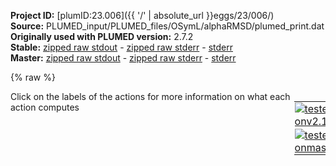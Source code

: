 **Project ID:** [plumID:23.006]({{ '/' | absolute_url }}eggs/23/006/)  
**Source:** PLUMED_input/PLUMED_files/OSymL/alphaRMSD/plumed_print.dat  
**Originally used with PLUMED version:** 2.7.2  
**Stable:** [zipped raw stdout](plumed_print.dat.plumed.stdout.txt.zip) - [zipped raw stderr](plumed_print.dat.plumed.stderr.txt.zip) - [stderr](plumed_print.dat.plumed.stderr)  
**Master:** [zipped raw stdout](plumed_print.dat.plumed_master.stdout.txt.zip) - [zipped raw stderr](plumed_print.dat.plumed_master.stderr.txt.zip) - [stderr](plumed_print.dat.plumed_master.stderr)  

{% raw %}
<div style="width: 100%; float:left">
<div style="width: 90%; float:left" id="value_details_data/PLUMED_input/PLUMED_files/OSymL/alphaRMSD/plumed_print.dat"> Click on the labels of the actions for more information on what each action computes </div>
<div style="width: 10%; float:left"><table><tr><td style="padding:1px"><a href="plumed_print.dat.plumed.stderr"><img src="https://img.shields.io/badge/v2.10-passing-green.svg" alt="tested onv2.10" /></a></td></tr><tr><td style="padding:1px"><a href="plumed_print.dat.plumed_master.stderr"><img src="https://img.shields.io/badge/master-passing-green.svg" alt="tested onmaster" /></a></td></tr></table></div></div>
<pre style="width=97%;">
<span style="color:blue" class="comment"># Activate MOLINFO functionalities</span>
<span class="plumedtooltip" style="color:green">MOLINFO<span class="right">This command is used to provide information on the molecules that are present in your system. <a href="https://www.plumed.org/doc-master/user-doc/html/_m_o_l_i_n_f_o.html" style="color:green">More details</a><i></i></span></span> <span class="plumedtooltip">STRUCTURE<span class="right">a file in pdb format containing a reference structure<i></i></span></span>=1efa_noTet_99sbws_proc_mod_resID.pdb <span class="plumedtooltip">MOLTYPE<span class="right"> what kind of molecule is contained in the pdb file - usually not needed since protein/RNA/DNA are compatible<i></i></span></span>=protein
<span style="color:blue" class="comment"># alphaRMSD</span>
<span style="display:none;" id="data/PLUMED_input/PLUMED_files/OSymL/alphaRMSD/plumed_print.dat">The MOLINFO action with label <b></b> calculates something</span><span id="data/PLUMED_input/PLUMED_files/OSymL/alphaRMSD/plumed_print.datalpha_short"><span id="data/PLUMED_input/PLUMED_files/OSymL/alphaRMSD/plumed_print.datdefalpha_short"><b name="data/PLUMED_input/PLUMED_files/OSymL/alphaRMSD/plumed_print.datalpha" onclick='showPath("data/PLUMED_input/PLUMED_files/OSymL/alphaRMSD/plumed_print.dat","data/PLUMED_input/PLUMED_files/OSymL/alphaRMSD/plumed_print.datalpha","data/PLUMED_input/PLUMED_files/OSymL/alphaRMSD/plumed_print.datalpha_shortcut","black")'>alpha</b><span style="display:none;" id="data/PLUMED_input/PLUMED_files/OSymL/alphaRMSD/plumed_print.datalpha_shortcut">The ALPHARMSD action with label <b>alpha</b> calculates the following quantities:<table  align="center" frame="void" width="95%" cellpadding="5%"><tr><td width="5%"><b> Quantity </b>  </td><td width="5%"><b> Type </b>  </td><td><b> Description </b> </td></tr><tr><td width="5%">alpha</td><td width="5%"><font color="black">scalar</font></td><td>if LESS_THAN is present the RMSD distance between each residue and the ideal alpha helix.  If LESS_THAN is not present the number of residue segments where the structure is similar to an alpha helix</td></tr></table></span>: <span class="plumedtooltip" style="color:green">ALPHARMSD<span class="right">Probe the alpha helical content of a protein structure. This action is <a class="toggler" href='javascript:;' onclick='toggleDisplay("data/PLUMED_input/PLUMED_files/OSymL/alphaRMSD/plumed_print.datalpha");'>a shortcut</a> and it has <a class="toggler" href='javascript:;' onclick='toggleDisplay("data/PLUMED_input/PLUMED_files/OSymL/alphaRMSD/plumed_print.datdefalpha");'>hidden defaults</a>. <a href="https://www.plumed.org/doc-master/user-doc/html/_a_l_p_h_a_r_m_s_d.html">More details</a><i></i></span></span> <span class="plumedtooltip">RESIDUES<span class="right">this command is used to specify the set of residues that could conceivably form part of the secondary structure<i></i></span></span>=50-56,385-391   
</span><span id="data/PLUMED_input/PLUMED_files/OSymL/alphaRMSD/plumed_print.datdefalpha_long" style="display:none;"><b name="data/PLUMED_input/PLUMED_files/OSymL/alphaRMSD/plumed_print.datalpha" onclick='showPath("data/PLUMED_input/PLUMED_files/OSymL/alphaRMSD/plumed_print.dat","data/PLUMED_input/PLUMED_files/OSymL/alphaRMSD/plumed_print.datalpha","data/PLUMED_input/PLUMED_files/OSymL/alphaRMSD/plumed_print.datalpha_shortcut","black")'>alpha</b>: <span class="plumedtooltip" style="color:green">ALPHARMSD<span class="right">Probe the alpha helical content of a protein structure. This action is <a class="toggler" href='javascript:;' onclick='toggleDisplay("data/PLUMED_input/PLUMED_files/OSymL/alphaRMSD/plumed_print.datalpha");'>a shortcut</a> and uses the <a class="toggler" href='javascript:;' onclick='toggleDisplay("data/PLUMED_input/PLUMED_files/OSymL/alphaRMSD/plumed_print.datdefalpha");'>defaults shown here</a>. <a href="https://www.plumed.org/doc-master/user-doc/html/_a_l_p_h_a_r_m_s_d.html">More details</a><i></i></span></span> <span class="plumedtooltip">RESIDUES<span class="right">this command is used to specify the set of residues that could conceivably form part of the secondary structure<i></i></span></span>=50-56,385-391  <span class="plumedtooltip">NN<span class="right"> The n parameter of the switching function<i></i></span></span>=8 <span class="plumedtooltip">D_0<span class="right"> The d_0 parameter of the switching function<i></i></span></span>=0.0 <span class="plumedtooltip">MM<span class="right"> The m parameter of the switching function<i></i></span></span>=12 <span class="plumedtooltip">TYPE<span class="right"> the manner in which RMSD alignment is performed<i></i></span></span>=DRMSD
</span></span><span id="data/PLUMED_input/PLUMED_files/OSymL/alphaRMSD/plumed_print.datalpha_long" style="display:none;"><span style="color:blue" class="comment"># PLUMED interprets the command:
</span><span class="toggler" style="color:red" onclick='toggleDisplay("data/PLUMED_input/PLUMED_files/OSymL/alphaRMSD/plumed_print.datalpha")'># alpha: ALPHARMSD RESIDUES=50-56,385-391   </span>
<span style="color:blue" class="comment"># as follows (Click the red comment above to revert to the short version of the input):</span>
<b name="data/PLUMED_input/PLUMED_files/OSymL/alphaRMSD/plumed_print.datalpha_rmsd" onclick='showPath("data/PLUMED_input/PLUMED_files/OSymL/alphaRMSD/plumed_print.dat","data/PLUMED_input/PLUMED_files/OSymL/alphaRMSD/plumed_print.datalpha_rmsd","data/PLUMED_input/PLUMED_files/OSymL/alphaRMSD/plumed_print.datalpha_rmsd","blue")'>alpha_rmsd</b><span style="display:none;" id="data/PLUMED_input/PLUMED_files/OSymL/alphaRMSD/plumed_print.datalpha_rmsd">The SECONDARY_STRUCTURE_RMSD action with label <b>alpha_rmsd</b> calculates the following quantities:<table  align="center" frame="void" width="95%" cellpadding="5%"><tr><td width="5%"><b> Quantity </b>  </td><td width="5%"><b> Type </b>  </td><td><b> Description </b> </td></tr><tr><td width="5%">alpha_rmsd</td><td width="5%"><font color="blue">vector</font></td><td>a vector containing the rmsd distance between each of the residue segments and the reference structure</td></tr></table></span>: <span class="plumedtooltip" style="color:green">SECONDARY_STRUCTURE_RMSD<span class="right">Calclulate the distance between segments of a protein and a reference structure of interest <a href="https://www.plumed.org/doc-master/user-doc/html/_s_e_c_o_n_d_a_r_y__s_t_r_u_c_t_u_r_e__r_m_s_d.html" style="color:green">More details</a><i></i></span></span> <span class="plumedtooltip">BONDLENGTH<span class="right">the length to use for bonds<i></i></span></span>=0.17 <span class="plumedtooltip">SEGMENT1<span class="right">this is the lists of atoms in the segment that are being considered<i></i></span></span>=0,1,2,3,4,5,6,7,8,9,10,11,12,13,14,15,16,17,18,19,20,21,22,23,24,25,26,27,28,29 <span class="plumedtooltip">SEGMENT2<span class="right">this is the lists of atoms in the segment that are being considered<i></i></span></span>=5,6,7,8,9,10,11,12,13,14,15,16,17,18,19,20,21,22,23,24,25,26,27,28,29,30,31,32,33,34 <span class="plumedtooltip">SEGMENT3<span class="right">this is the lists of atoms in the segment that are being considered<i></i></span></span>=35,36,37,38,39,40,41,42,43,44,45,46,47,48,49,50,51,52,53,54,55,56,57,58,59,60,61,62,63,64 <span class="plumedtooltip">SEGMENT4<span class="right">this is the lists of atoms in the segment that are being considered<i></i></span></span>=40,41,42,43,44,45,46,47,48,49,50,51,52,53,54,55,56,57,58,59,60,61,62,63,64,65,66,67,68,69 <span class="plumedtooltip">STRUCTURE1<span class="right">the reference structure<i></i></span></span>=0.733,0.519,5.298,1.763,0.81,4.301,3.166,0.543,4.881,1.527,-0.045,3.053,1.646,0.436,1.928,1.18,-1.312,3.254,0.924,-2.203,2.126,0.65,-3.626,2.626,-0.239,-1.711,1.261,-0.19,-1.815,0.032,-1.28,-1.172,1.891,-2.416,-0.661,1.127,-3.548,-0.217,2.056,-1.964,0.529,0.276,-2.364,0.659,-0.88,-1.13,1.391,0.856,-0.62,2.565,0.148,0.228,3.439,1.077,0.231,2.129,-1.032,0.179,2.733,-2.099,1.028,1.084,-0.833,1.872,0.593,-1.919,2.85,-0.462,-1.397,1.02,0.02,-3.049,1.317,0.227,-4.224,-0.051,-0.684,-2.696,-0.927,-1.261,-3.713,-1.933,-2.219,-3.074,-1.663,-0.171,-4.475,-1.916,-0.296,-5.673 <span class="plumedtooltip">ATOMS<span class="right">this is the full list of atoms that we are investigating<i></i></span></span>=760,762,764,782,783,784,786,788,798,799,800,802,804,808,809,810,812,814,825,826,827,829,831,842,843,844,846,848,861,862,863,865,867,871,872,5845,5847,5849,5867,5868,5869,5871,5873,5883,5884,5885,5887,5889,5893,5894,5895,5897,5899,5910,5911,5912,5914,5916,5927,5928,5929,5931,5933,5946,5947,5948,5950,5952,5956,5957 <span class="plumedtooltip">TYPE<span class="right"> the manner in which RMSD alignment is performed<i></i></span></span>=DRMSD
<b name="data/PLUMED_input/PLUMED_files/OSymL/alphaRMSD/plumed_print.datalpha_lt" onclick='showPath("data/PLUMED_input/PLUMED_files/OSymL/alphaRMSD/plumed_print.dat","data/PLUMED_input/PLUMED_files/OSymL/alphaRMSD/plumed_print.datalpha_lt","data/PLUMED_input/PLUMED_files/OSymL/alphaRMSD/plumed_print.datalpha_lt","blue")'>alpha_lt</b><span style="display:none;" id="data/PLUMED_input/PLUMED_files/OSymL/alphaRMSD/plumed_print.datalpha_lt">The LESS_THAN action with label <b>alpha_lt</b> calculates the following quantities:<table  align="center" frame="void" width="95%" cellpadding="5%"><tr><td width="5%"><b> Quantity </b>  </td><td width="5%"><b> Type </b>  </td><td><b> Description </b> </td></tr><tr><td width="5%">alpha_lt</td><td width="5%"><font color="blue">vector</font></td><td>the vector obtained by doing an element-wise application of a function that is one if the input is less than a threshold to the input vectors</td></tr></table></span>: <span class="plumedtooltip" style="color:green">LESS_THAN<span class="right">Use a switching function to determine how many of the input variables are less than a certain cutoff. <a href="https://www.plumed.org/doc-master/user-doc/html/_l_e_s_s__t_h_a_n.html" style="color:green">More details</a><i></i></span></span> <span class="plumedtooltip">ARG<span class="right">the values input to this function<i></i></span></span>=<b name="data/PLUMED_input/PLUMED_files/OSymL/alphaRMSD/plumed_print.datalpha_rmsd">alpha_rmsd</b> <span class="plumedtooltip">SWITCH<span class="right">This keyword is used if you want to employ an alternative to the continuous swiching function defined above<i></i></span></span>={RATIONAL R_0=0.08 D_0=0.0 NN=8 MM=12}
<b name="data/PLUMED_input/PLUMED_files/OSymL/alphaRMSD/plumed_print.datalpha" onclick='showPath("data/PLUMED_input/PLUMED_files/OSymL/alphaRMSD/plumed_print.dat","data/PLUMED_input/PLUMED_files/OSymL/alphaRMSD/plumed_print.datalpha","data/PLUMED_input/PLUMED_files/OSymL/alphaRMSD/plumed_print.datalpha","black")'>alpha</b><span style="display:none;" id="data/PLUMED_input/PLUMED_files/OSymL/alphaRMSD/plumed_print.datalpha">The SUM action with label <b>alpha</b> calculates the following quantities:<table  align="center" frame="void" width="95%" cellpadding="5%"><tr><td width="5%"><b> Quantity </b>  </td><td width="5%"><b> Type </b>  </td><td><b> Description </b> </td></tr><tr><td width="5%">alpha</td><td width="5%"><font color="black">scalar</font></td><td>the sum of all the elements in the input vector</td></tr></table></span>: <span class="plumedtooltip" style="color:green">SUM<span class="right">Calculate the sum of the arguments <a href="https://www.plumed.org/doc-master/user-doc/html/_s_u_m.html" style="color:green">More details</a><i></i></span></span> <span class="plumedtooltip">ARG<span class="right">the values input to this function<i></i></span></span>=<b name="data/PLUMED_input/PLUMED_files/OSymL/alphaRMSD/plumed_print.datalpha_lt">alpha_lt</b> <span class="plumedtooltip">PERIODIC<span class="right">if the output of your function is periodic then you should specify the periodicity of the function<i></i></span></span>=NO
<span style="color:blue"># --- End of included input --- </span></span><span style="color:blue" class="comment"># Define the area you want to analyse</span>
<b name="data/PLUMED_input/PLUMED_files/OSymL/alphaRMSD/plumed_print.datProtein_COM" onclick='showPath("data/PLUMED_input/PLUMED_files/OSymL/alphaRMSD/plumed_print.dat","data/PLUMED_input/PLUMED_files/OSymL/alphaRMSD/plumed_print.datProtein_COM","data/PLUMED_input/PLUMED_files/OSymL/alphaRMSD/plumed_print.datProtein_COM","violet")'>Protein_COM</b><span style="display:none;" id="data/PLUMED_input/PLUMED_files/OSymL/alphaRMSD/plumed_print.datProtein_COM">The COM action with label <b>Protein_COM</b> calculates the following quantities:<table  align="center" frame="void" width="95%" cellpadding="5%"><tr><td width="5%"><b> Quantity </b>  </td><td width="5%"><b> Type </b>  </td><td><b> Description </b> </td></tr><tr><td width="5%">Protein_COM</td><td width="5%"><font color="violet">atoms</font></td><td>virtual atom calculated by COM action</td></tr></table></span>: <span class="plumedtooltip" style="color:green">COM<span class="right">Calculate the center of mass for a group of atoms. <a href="https://www.plumed.org/doc-master/user-doc/html/_c_o_m.html" style="color:green">More details</a><i></i></span></span> <span class="plumedtooltip">ATOMS<span class="right">the list of atoms which are involved the virtual atom's definition<i></i></span></span>=1-1648,5086-6733 <span style="color:blue" class="comment"># not used, DBD plus part of core</span>
<b name="data/PLUMED_input/PLUMED_files/OSymL/alphaRMSD/plumed_print.datDNA_center" onclick='showPath("data/PLUMED_input/PLUMED_files/OSymL/alphaRMSD/plumed_print.dat","data/PLUMED_input/PLUMED_files/OSymL/alphaRMSD/plumed_print.datDNA_center","data/PLUMED_input/PLUMED_files/OSymL/alphaRMSD/plumed_print.datDNA_center","violet")'>DNA_center</b><span style="display:none;" id="data/PLUMED_input/PLUMED_files/OSymL/alphaRMSD/plumed_print.datDNA_center">The COM action with label <b>DNA_center</b> calculates the following quantities:<table  align="center" frame="void" width="95%" cellpadding="5%"><tr><td width="5%"><b> Quantity </b>  </td><td width="5%"><b> Type </b>  </td><td><b> Description </b> </td></tr><tr><td width="5%">DNA_center</td><td width="5%"><font color="violet">atoms</font></td><td>virtual atom calculated by COM action</td></tr></table></span>: <span class="plumedtooltip" style="color:green">COM<span class="right">Calculate the center of mass for a group of atoms. <a href="https://www.plumed.org/doc-master/user-doc/html/_c_o_m.html" style="color:green">More details</a><i></i></span></span> <span class="plumedtooltip">ATOMS<span class="right">the list of atoms which are involved the virtual atom's definition<i></i></span></span>=10520-10522,10550-10552,11281-11283,11311-11313 <span style="color:blue" class="comment"># P and OP of central two basepairs</span>
<span style="color:blue" class="comment"># DNA_p2: COM ATOMS=10613-10624,11216-11227 #not used, point on the DNA</span>
<span style="color:blue" class="comment"># Define the distance between the hinges and the DNA center</span>
<b name="data/PLUMED_input/PLUMED_files/OSymL/alphaRMSD/plumed_print.dathingeA" onclick='showPath("data/PLUMED_input/PLUMED_files/OSymL/alphaRMSD/plumed_print.dat","data/PLUMED_input/PLUMED_files/OSymL/alphaRMSD/plumed_print.dathingeA","data/PLUMED_input/PLUMED_files/OSymL/alphaRMSD/plumed_print.dathingeA","violet")'>hingeA</b><span style="display:none;" id="data/PLUMED_input/PLUMED_files/OSymL/alphaRMSD/plumed_print.dathingeA">The COM action with label <b>hingeA</b> calculates the following quantities:<table  align="center" frame="void" width="95%" cellpadding="5%"><tr><td width="5%"><b> Quantity </b>  </td><td width="5%"><b> Type </b>  </td><td><b> Description </b> </td></tr><tr><td width="5%">hingeA</td><td width="5%"><font color="violet">atoms</font></td><td>virtual atom calculated by COM action</td></tr></table></span>: <span class="plumedtooltip" style="color:green">COM<span class="right">Calculate the center of mass for a group of atoms. <a href="https://www.plumed.org/doc-master/user-doc/html/_c_o_m.html" style="color:green">More details</a><i></i></span></span> <span class="plumedtooltip">ATOMS<span class="right">the list of atoms which are involved the virtual atom's definition<i></i></span></span>=760,762,782-784,786,799-800,802,808-810,812,825-827,829,842-844,846,861-863,865,878-879 <span style="color:blue" class="comment"># hinge backbone atoms (N,C,O,CA)</span>
<b name="data/PLUMED_input/PLUMED_files/OSymL/alphaRMSD/plumed_print.dathingeB" onclick='showPath("data/PLUMED_input/PLUMED_files/OSymL/alphaRMSD/plumed_print.dat","data/PLUMED_input/PLUMED_files/OSymL/alphaRMSD/plumed_print.dathingeB","data/PLUMED_input/PLUMED_files/OSymL/alphaRMSD/plumed_print.dathingeB","violet")'>hingeB</b><span style="display:none;" id="data/PLUMED_input/PLUMED_files/OSymL/alphaRMSD/plumed_print.dathingeB">The COM action with label <b>hingeB</b> calculates the following quantities:<table  align="center" frame="void" width="95%" cellpadding="5%"><tr><td width="5%"><b> Quantity </b>  </td><td width="5%"><b> Type </b>  </td><td><b> Description </b> </td></tr><tr><td width="5%">hingeB</td><td width="5%"><font color="violet">atoms</font></td><td>virtual atom calculated by COM action</td></tr></table></span>: <span class="plumedtooltip" style="color:green">COM<span class="right">Calculate the center of mass for a group of atoms. <a href="https://www.plumed.org/doc-master/user-doc/html/_c_o_m.html" style="color:green">More details</a><i></i></span></span> <span class="plumedtooltip">ATOMS<span class="right">the list of atoms which are involved the virtual atom's definition<i></i></span></span>=5845,5847,5867-5869,5871,5883-5885,5887,5893-5895,5897,5910-5912,5914,5927-5929,5931,5946-5948,5950,5956-5957 <span style="color:blue" class="comment"># hinge backbone atoms (N,C,O,CA)</span>
<b name="data/PLUMED_input/PLUMED_files/OSymL/alphaRMSD/plumed_print.datdistA" onclick='showPath("data/PLUMED_input/PLUMED_files/OSymL/alphaRMSD/plumed_print.dat","data/PLUMED_input/PLUMED_files/OSymL/alphaRMSD/plumed_print.datdistA","data/PLUMED_input/PLUMED_files/OSymL/alphaRMSD/plumed_print.datdistA","black")'>distA</b><span style="display:none;" id="data/PLUMED_input/PLUMED_files/OSymL/alphaRMSD/plumed_print.datdistA">The DISTANCE action with label <b>distA</b> calculates the following quantities:<table  align="center" frame="void" width="95%" cellpadding="5%"><tr><td width="5%"><b> Quantity </b>  </td><td width="5%"><b> Type </b>  </td><td><b> Description </b> </td></tr><tr><td width="5%">distA</td><td width="5%"><font color="black">scalar</font></td><td>the DISTANCE between this pair of atoms</td></tr></table></span>: <span class="plumedtooltip" style="color:green">DISTANCE<span class="right">Calculate the distance between a pair of atoms. <a href="https://www.plumed.org/doc-master/user-doc/html/_d_i_s_t_a_n_c_e.html" style="color:green">More details</a><i></i></span></span> <span class="plumedtooltip">ATOMS<span class="right">the pair of atom that we are calculating the distance between<i></i></span></span>=<b name="data/PLUMED_input/PLUMED_files/OSymL/alphaRMSD/plumed_print.dathingeA">hingeA</b>,<b name="data/PLUMED_input/PLUMED_files/OSymL/alphaRMSD/plumed_print.datDNA_center">DNA_center</b>
<b name="data/PLUMED_input/PLUMED_files/OSymL/alphaRMSD/plumed_print.datdistB" onclick='showPath("data/PLUMED_input/PLUMED_files/OSymL/alphaRMSD/plumed_print.dat","data/PLUMED_input/PLUMED_files/OSymL/alphaRMSD/plumed_print.datdistB","data/PLUMED_input/PLUMED_files/OSymL/alphaRMSD/plumed_print.datdistB","black")'>distB</b><span style="display:none;" id="data/PLUMED_input/PLUMED_files/OSymL/alphaRMSD/plumed_print.datdistB">The DISTANCE action with label <b>distB</b> calculates the following quantities:<table  align="center" frame="void" width="95%" cellpadding="5%"><tr><td width="5%"><b> Quantity </b>  </td><td width="5%"><b> Type </b>  </td><td><b> Description </b> </td></tr><tr><td width="5%">distB</td><td width="5%"><font color="black">scalar</font></td><td>the DISTANCE between this pair of atoms</td></tr></table></span>: <span class="plumedtooltip" style="color:green">DISTANCE<span class="right">Calculate the distance between a pair of atoms. <a href="https://www.plumed.org/doc-master/user-doc/html/_d_i_s_t_a_n_c_e.html" style="color:green">More details</a><i></i></span></span> <span class="plumedtooltip">ATOMS<span class="right">the pair of atom that we are calculating the distance between<i></i></span></span>=<b name="data/PLUMED_input/PLUMED_files/OSymL/alphaRMSD/plumed_print.dathingeB">hingeB</b>,<b name="data/PLUMED_input/PLUMED_files/OSymL/alphaRMSD/plumed_print.datDNA_center">DNA_center</b>
<b name="data/PLUMED_input/PLUMED_files/OSymL/alphaRMSD/plumed_print.datdistH" onclick='showPath("data/PLUMED_input/PLUMED_files/OSymL/alphaRMSD/plumed_print.dat","data/PLUMED_input/PLUMED_files/OSymL/alphaRMSD/plumed_print.datdistH","data/PLUMED_input/PLUMED_files/OSymL/alphaRMSD/plumed_print.datdistH","black")'>distH</b><span style="display:none;" id="data/PLUMED_input/PLUMED_files/OSymL/alphaRMSD/plumed_print.datdistH">The DISTANCE action with label <b>distH</b> calculates the following quantities:<table  align="center" frame="void" width="95%" cellpadding="5%"><tr><td width="5%"><b> Quantity </b>  </td><td width="5%"><b> Type </b>  </td><td><b> Description </b> </td></tr><tr><td width="5%">distH</td><td width="5%"><font color="black">scalar</font></td><td>the DISTANCE between this pair of atoms</td></tr></table></span>: <span class="plumedtooltip" style="color:green">DISTANCE<span class="right">Calculate the distance between a pair of atoms. <a href="https://www.plumed.org/doc-master/user-doc/html/_d_i_s_t_a_n_c_e.html" style="color:green">More details</a><i></i></span></span> <span class="plumedtooltip">ATOMS<span class="right">the pair of atom that we are calculating the distance between<i></i></span></span>=<b name="data/PLUMED_input/PLUMED_files/OSymL/alphaRMSD/plumed_print.dathingeA">hingeA</b>,<b name="data/PLUMED_input/PLUMED_files/OSymL/alphaRMSD/plumed_print.dathingeB">hingeB</b> 
<span style="color:blue" class="comment"># define the DNA bending vector</span>
<b name="data/PLUMED_input/PLUMED_files/OSymL/alphaRMSD/plumed_print.datp1_l" onclick='showPath("data/PLUMED_input/PLUMED_files/OSymL/alphaRMSD/plumed_print.dat","data/PLUMED_input/PLUMED_files/OSymL/alphaRMSD/plumed_print.datp1_l","data/PLUMED_input/PLUMED_files/OSymL/alphaRMSD/plumed_print.datp1_l","violet")'>p1_l</b><span style="display:none;" id="data/PLUMED_input/PLUMED_files/OSymL/alphaRMSD/plumed_print.datp1_l">The COM action with label <b>p1_l</b> calculates the following quantities:<table  align="center" frame="void" width="95%" cellpadding="5%"><tr><td width="5%"><b> Quantity </b>  </td><td width="5%"><b> Type </b>  </td><td><b> Description </b> </td></tr><tr><td width="5%">p1_l</td><td width="5%"><font color="violet">atoms</font></td><td>virtual atom calculated by COM action</td></tr></table></span>: <span class="plumedtooltip" style="color:green">COM<span class="right">Calculate the center of mass for a group of atoms. <a href="https://www.plumed.org/doc-master/user-doc/html/_c_o_m.html" style="color:green">More details</a><i></i></span></span> <span class="plumedtooltip">ATOMS<span class="right">the list of atoms which are involved the virtual atom's definition<i></i></span></span>=10261-10291,11562-11593
<b name="data/PLUMED_input/PLUMED_files/OSymL/alphaRMSD/plumed_print.datp1_r" onclick='showPath("data/PLUMED_input/PLUMED_files/OSymL/alphaRMSD/plumed_print.dat","data/PLUMED_input/PLUMED_files/OSymL/alphaRMSD/plumed_print.datp1_r","data/PLUMED_input/PLUMED_files/OSymL/alphaRMSD/plumed_print.datp1_r","violet")'>p1_r</b><span style="display:none;" id="data/PLUMED_input/PLUMED_files/OSymL/alphaRMSD/plumed_print.datp1_r">The COM action with label <b>p1_r</b> calculates the following quantities:<table  align="center" frame="void" width="95%" cellpadding="5%"><tr><td width="5%"><b> Quantity </b>  </td><td width="5%"><b> Type </b>  </td><td><b> Description </b> </td></tr><tr><td width="5%">p1_r</td><td width="5%"><font color="violet">atoms</font></td><td>virtual atom calculated by COM action</td></tr></table></span>: <span class="plumedtooltip" style="color:green">COM<span class="right">Calculate the center of mass for a group of atoms. <a href="https://www.plumed.org/doc-master/user-doc/html/_c_o_m.html" style="color:green">More details</a><i></i></span></span> <span class="plumedtooltip">ATOMS<span class="right">the list of atoms which are involved the virtual atom's definition<i></i></span></span>=10801-10832,11022-11053
<b name="data/PLUMED_input/PLUMED_files/OSymL/alphaRMSD/plumed_print.datDNA_bent" onclick='showPath("data/PLUMED_input/PLUMED_files/OSymL/alphaRMSD/plumed_print.dat","data/PLUMED_input/PLUMED_files/OSymL/alphaRMSD/plumed_print.datDNA_bent","data/PLUMED_input/PLUMED_files/OSymL/alphaRMSD/plumed_print.datDNA_bent","black")'>DNA_bent</b><span style="display:none;" id="data/PLUMED_input/PLUMED_files/OSymL/alphaRMSD/plumed_print.datDNA_bent">The ANGLE action with label <b>DNA_bent</b> calculates the following quantities:<table  align="center" frame="void" width="95%" cellpadding="5%"><tr><td width="5%"><b> Quantity </b>  </td><td width="5%"><b> Type </b>  </td><td><b> Description </b> </td></tr><tr><td width="5%">DNA_bent</td><td width="5%"><font color="black">scalar</font></td><td>the ANGLE involving these atoms</td></tr></table></span>: <span class="plumedtooltip" style="color:green">ANGLE<span class="right">Calculate an angle. <a href="https://www.plumed.org/doc-master/user-doc/html/_a_n_g_l_e.html" style="color:green">More details</a><i></i></span></span> <span class="plumedtooltip">ATOMS<span class="right">the list of atoms involved in this collective variable (either 3 or 4 atoms)<i></i></span></span>=<b name="data/PLUMED_input/PLUMED_files/OSymL/alphaRMSD/plumed_print.datp1_l">p1_l</b>,<b name="data/PLUMED_input/PLUMED_files/OSymL/alphaRMSD/plumed_print.datDNA_center">DNA_center</b>,<b name="data/PLUMED_input/PLUMED_files/OSymL/alphaRMSD/plumed_print.datp1_r">p1_r</b>

<span style="color:blue" class="comment"># check for native contacts</span>
<span class="plumedtooltip" style="color:green">CONTACTMAP<span class="right">Calculate the distances between a number of pairs of atoms and transform each distance by a switching function. <a href="https://www.plumed.org/doc-master/user-doc/html/_c_o_n_t_a_c_t_m_a_p.html" style="color:green">More details</a><i></i></span></span> ...
<span class="plumedtooltip">ATOMS1<span class="right">the atoms involved in each of the contacts you wish to calculate<i></i></span></span>=82,10596 <span class="plumedtooltip">SWITCH1<span class="right">The switching functions to use for each of the contacts in your map<i></i></span></span>={RATIONAL R_0=0.3 D_0=0.5214 }
<span class="plumedtooltip">ATOMS2<span class="right">the atoms involved in each of the contacts you wish to calculate<i></i></span></span>=101,10601 <span class="plumedtooltip">SWITCH2<span class="right">The switching functions to use for each of the contacts in your map<i></i></span></span>={RATIONAL R_0=0.3 D_0=0.3574 }
<span class="plumedtooltip">ATOMS3<span class="right">the atoms involved in each of the contacts you wish to calculate<i></i></span></span>=240,11198 <span class="plumedtooltip">SWITCH3<span class="right">The switching functions to use for each of the contacts in your map<i></i></span></span>={RATIONAL R_0=0.3 D_0=0.3145 }
<span class="plumedtooltip">ATOMS4<span class="right">the atoms involved in each of the contacts you wish to calculate<i></i></span></span>=260,10663 <span class="plumedtooltip">SWITCH4<span class="right">The switching functions to use for each of the contacts in your map<i></i></span></span>={RATIONAL R_0=0.3 D_0=0.2724 }
<span class="plumedtooltip">ATOMS5<span class="right">the atoms involved in each of the contacts you wish to calculate<i></i></span></span>=302,10626 <span class="plumedtooltip">SWITCH5<span class="right">The switching functions to use for each of the contacts in your map<i></i></span></span>={RATIONAL R_0=0.3 D_0=0.4654 }
<span class="plumedtooltip">ATOMS6<span class="right">the atoms involved in each of the contacts you wish to calculate<i></i></span></span>=325,11136 <span class="plumedtooltip">SWITCH6<span class="right">The switching functions to use for each of the contacts in your map<i></i></span></span>={RATIONAL R_0=0.3 D_0=0.2997 }
<span class="plumedtooltip">ATOMS7<span class="right">the atoms involved in each of the contacts you wish to calculate<i></i></span></span>=418,11069 <span class="plumedtooltip">SWITCH7<span class="right">The switching functions to use for each of the contacts in your map<i></i></span></span>={RATIONAL R_0=0.3 D_0=0.4366 }
<span class="plumedtooltip">ATOMS8<span class="right">the atoms involved in each of the contacts you wish to calculate<i></i></span></span>=5167,11357 <span class="plumedtooltip">SWITCH8<span class="right">The switching functions to use for each of the contacts in your map<i></i></span></span>={RATIONAL R_0=0.3 D_0=0.4923 }
<span class="plumedtooltip">ATOMS9<span class="right">the atoms involved in each of the contacts you wish to calculate<i></i></span></span>=5186,11362 <span class="plumedtooltip">SWITCH9<span class="right">The switching functions to use for each of the contacts in your map<i></i></span></span>={RATIONAL R_0=0.3 D_0=0.3194 }
<span class="plumedtooltip">ATOMS10<span class="right">the atoms involved in each of the contacts you wish to calculate<i></i></span></span>=5325,10440 <span class="plumedtooltip">SWITCH10<span class="right">The switching functions to use for each of the contacts in your map<i></i></span></span>={RATIONAL R_0=0.3 D_0=0.2879 }
<span class="plumedtooltip">ATOMS11<span class="right">the atoms involved in each of the contacts you wish to calculate<i></i></span></span>=5345,11424 <span class="plumedtooltip">SWITCH11<span class="right">The switching functions to use for each of the contacts in your map<i></i></span></span>={RATIONAL R_0=0.3 D_0=0.2696 }
<span class="plumedtooltip">ATOMS12<span class="right">the atoms involved in each of the contacts you wish to calculate<i></i></span></span>=5387,11389 <span class="plumedtooltip">SWITCH12<span class="right">The switching functions to use for each of the contacts in your map<i></i></span></span>={RATIONAL R_0=0.3 D_0=0.4696 }
<span class="plumedtooltip">ATOMS13<span class="right">the atoms involved in each of the contacts you wish to calculate<i></i></span></span>=5410,10372 <span class="plumedtooltip">SWITCH13<span class="right">The switching functions to use for each of the contacts in your map<i></i></span></span>={RATIONAL R_0=0.3 D_0=0.2914 }
<span class="plumedtooltip">ATOMS14<span class="right">the atoms involved in each of the contacts you wish to calculate<i></i></span></span>=5516,10340 <span class="plumedtooltip">SWITCH14<span class="right">The switching functions to use for each of the contacts in your map<i></i></span></span>={RATIONAL R_0=0.3 D_0=0.4955 }
<span class="plumedtooltip">ATOMS15<span class="right">the atoms involved in each of the contacts you wish to calculate<i></i></span></span>=783,5875 <span class="plumedtooltip">SWITCH15<span class="right">The switching functions to use for each of the contacts in your map<i></i></span></span>={RATIONAL R_0=0.3 D_0=0.5311 }
<span class="plumedtooltip">ATOMS16<span class="right">the atoms involved in each of the contacts you wish to calculate<i></i></span></span>=799,5875 <span class="plumedtooltip">SWITCH16<span class="right">The switching functions to use for each of the contacts in your map<i></i></span></span>={RATIONAL R_0=0.3 D_0=0.3087 }
<span class="plumedtooltip">ATOMS17<span class="right">the atoms involved in each of the contacts you wish to calculate<i></i></span></span>=804,5938 <span class="plumedtooltip">SWITCH17<span class="right">The switching functions to use for each of the contacts in your map<i></i></span></span>={RATIONAL R_0=0.3 D_0=0.3807 }
<span class="plumedtooltip">ATOMS18<span class="right">the atoms involved in each of the contacts you wish to calculate<i></i></span></span>=825,5875 <span class="plumedtooltip">SWITCH18<span class="right">The switching functions to use for each of the contacts in your map<i></i></span></span>={RATIONAL R_0=0.3 D_0=0.6346 }
<span class="plumedtooltip">ATOMS19<span class="right">the atoms involved in each of the contacts you wish to calculate<i></i></span></span>=838,5879 <span class="plumedtooltip">SWITCH19<span class="right">The switching functions to use for each of the contacts in your map<i></i></span></span>={RATIONAL R_0=0.3 D_0=0.3000 }
<span class="plumedtooltip">ATOMS20<span class="right">the atoms involved in each of the contacts you wish to calculate<i></i></span></span>=857,5942 <span class="plumedtooltip">SWITCH20<span class="right">The switching functions to use for each of the contacts in your map<i></i></span></span>={RATIONAL R_0=0.3 D_0=0.3287 }
<span class="plumedtooltip">ATOMS21<span class="right">the atoms involved in each of the contacts you wish to calculate<i></i></span></span>=863,5942 <span class="plumedtooltip">SWITCH21<span class="right">The switching functions to use for each of the contacts in your map<i></i></span></span>={RATIONAL R_0=0.3 D_0=0.6335 }
<span class="plumedtooltip">LABEL<span class="right">a label for the action so that its output can be referenced in the input to other actions<i></i></span></span>=<b name="data/PLUMED_input/PLUMED_files/OSymL/alphaRMSD/plumed_print.datcmap" onclick='showPath("data/PLUMED_input/PLUMED_files/OSymL/alphaRMSD/plumed_print.dat","data/PLUMED_input/PLUMED_files/OSymL/alphaRMSD/plumed_print.datcmap","data/PLUMED_input/PLUMED_files/OSymL/alphaRMSD/plumed_print.datcmap","black")'>cmap</b><span style="display:none;" id="data/PLUMED_input/PLUMED_files/OSymL/alphaRMSD/plumed_print.datcmap">The CONTACTMAP action with label <b>cmap</b> calculates the following quantities:<table  align="center" frame="void" width="95%" cellpadding="5%"><tr><td width="5%"><b> Quantity </b>  </td><td width="5%"><b> Type </b>  </td><td><b> Description </b> </td></tr><tr><td width="5%">cmap</td><td width="5%"><font color="black">scalar</font></td><td>the sum of all the switching function on all the distances</td></tr></table></span>
<span class="plumedtooltip">SUM<span class="right"> calculate the sum of all the contacts in the input<i></i></span></span>
... CONTACTMAP
<br/><span style="color:blue" class="comment"># check for native contacts, hinge</span>
<span class="plumedtooltip" style="color:green">CONTACTMAP<span class="right">Calculate the distances between a number of pairs of atoms and transform each distance by a switching function. <a href="https://www.plumed.org/doc-master/user-doc/html/_c_o_n_t_a_c_t_m_a_p.html" style="color:green">More details</a><i></i></span></span> ...
<span class="plumedtooltip">ATOMS1<span class="right">the atoms involved in each of the contacts you wish to calculate<i></i></span></span>=783,5875 <span class="plumedtooltip">SWITCH1<span class="right">The switching functions to use for each of the contacts in your map<i></i></span></span>={RATIONAL R_0=0.3 D_0=0.5311 }
<span class="plumedtooltip">ATOMS2<span class="right">the atoms involved in each of the contacts you wish to calculate<i></i></span></span>=799,5875 <span class="plumedtooltip">SWITCH2<span class="right">The switching functions to use for each of the contacts in your map<i></i></span></span>={RATIONAL R_0=0.3 D_0=0.3087 }
<span class="plumedtooltip">ATOMS3<span class="right">the atoms involved in each of the contacts you wish to calculate<i></i></span></span>=804,5938 <span class="plumedtooltip">SWITCH3<span class="right">The switching functions to use for each of the contacts in your map<i></i></span></span>={RATIONAL R_0=0.3 D_0=0.3807 }
<span class="plumedtooltip">ATOMS4<span class="right">the atoms involved in each of the contacts you wish to calculate<i></i></span></span>=825,5875 <span class="plumedtooltip">SWITCH4<span class="right">The switching functions to use for each of the contacts in your map<i></i></span></span>={RATIONAL R_0=0.3 D_0=0.6346 }
<span class="plumedtooltip">ATOMS5<span class="right">the atoms involved in each of the contacts you wish to calculate<i></i></span></span>=838,5879 <span class="plumedtooltip">SWITCH5<span class="right">The switching functions to use for each of the contacts in your map<i></i></span></span>={RATIONAL R_0=0.3 D_0=0.3000 }
<span class="plumedtooltip">ATOMS6<span class="right">the atoms involved in each of the contacts you wish to calculate<i></i></span></span>=857,5942 <span class="plumedtooltip">SWITCH6<span class="right">The switching functions to use for each of the contacts in your map<i></i></span></span>={RATIONAL R_0=0.3 D_0=0.3287 }
<span class="plumedtooltip">ATOMS7<span class="right">the atoms involved in each of the contacts you wish to calculate<i></i></span></span>=863,5942 <span class="plumedtooltip">SWITCH7<span class="right">The switching functions to use for each of the contacts in your map<i></i></span></span>={RATIONAL R_0=0.3 D_0=0.6335 }
<span class="plumedtooltip">LABEL<span class="right">a label for the action so that its output can be referenced in the input to other actions<i></i></span></span>=<b name="data/PLUMED_input/PLUMED_files/OSymL/alphaRMSD/plumed_print.datcmap_hinge" onclick='showPath("data/PLUMED_input/PLUMED_files/OSymL/alphaRMSD/plumed_print.dat","data/PLUMED_input/PLUMED_files/OSymL/alphaRMSD/plumed_print.datcmap_hinge","data/PLUMED_input/PLUMED_files/OSymL/alphaRMSD/plumed_print.datcmap_hinge","black")'>cmap_hinge</b><span style="display:none;" id="data/PLUMED_input/PLUMED_files/OSymL/alphaRMSD/plumed_print.datcmap_hinge">The CONTACTMAP action with label <b>cmap_hinge</b> calculates the following quantities:<table  align="center" frame="void" width="95%" cellpadding="5%"><tr><td width="5%"><b> Quantity </b>  </td><td width="5%"><b> Type </b>  </td><td><b> Description </b> </td></tr><tr><td width="5%">cmap_hinge</td><td width="5%"><font color="black">scalar</font></td><td>the sum of all the switching function on all the distances</td></tr></table></span>
<span class="plumedtooltip">SUM<span class="right"> calculate the sum of all the contacts in the input<i></i></span></span>
... CONTACTMAP
<br/><span style="color:blue" class="comment"># check for native contacts, DNA</span>
<span class="plumedtooltip" style="color:green">CONTACTMAP<span class="right">Calculate the distances between a number of pairs of atoms and transform each distance by a switching function. <a href="https://www.plumed.org/doc-master/user-doc/html/_c_o_n_t_a_c_t_m_a_p.html" style="color:green">More details</a><i></i></span></span> ...
<span class="plumedtooltip">ATOMS1<span class="right">the atoms involved in each of the contacts you wish to calculate<i></i></span></span>=82,10596 <span class="plumedtooltip">SWITCH1<span class="right">The switching functions to use for each of the contacts in your map<i></i></span></span>={RATIONAL R_0=0.3 D_0=0.5214 }
<span class="plumedtooltip">ATOMS2<span class="right">the atoms involved in each of the contacts you wish to calculate<i></i></span></span>=101,10601 <span class="plumedtooltip">SWITCH2<span class="right">The switching functions to use for each of the contacts in your map<i></i></span></span>={RATIONAL R_0=0.3 D_0=0.3574 }
<span class="plumedtooltip">ATOMS3<span class="right">the atoms involved in each of the contacts you wish to calculate<i></i></span></span>=240,11198 <span class="plumedtooltip">SWITCH3<span class="right">The switching functions to use for each of the contacts in your map<i></i></span></span>={RATIONAL R_0=0.3 D_0=0.3145 }
<span class="plumedtooltip">ATOMS4<span class="right">the atoms involved in each of the contacts you wish to calculate<i></i></span></span>=260,10663 <span class="plumedtooltip">SWITCH4<span class="right">The switching functions to use for each of the contacts in your map<i></i></span></span>={RATIONAL R_0=0.3 D_0=0.2724 }
<span class="plumedtooltip">ATOMS5<span class="right">the atoms involved in each of the contacts you wish to calculate<i></i></span></span>=302,10626 <span class="plumedtooltip">SWITCH5<span class="right">The switching functions to use for each of the contacts in your map<i></i></span></span>={RATIONAL R_0=0.3 D_0=0.4654 }
<span class="plumedtooltip">ATOMS6<span class="right">the atoms involved in each of the contacts you wish to calculate<i></i></span></span>=325,11136 <span class="plumedtooltip">SWITCH6<span class="right">The switching functions to use for each of the contacts in your map<i></i></span></span>={RATIONAL R_0=0.3 D_0=0.2997 }
<span class="plumedtooltip">ATOMS7<span class="right">the atoms involved in each of the contacts you wish to calculate<i></i></span></span>=418,11069 <span class="plumedtooltip">SWITCH7<span class="right">The switching functions to use for each of the contacts in your map<i></i></span></span>={RATIONAL R_0=0.3 D_0=0.4366 }
<span class="plumedtooltip">ATOMS8<span class="right">the atoms involved in each of the contacts you wish to calculate<i></i></span></span>=5167,11357 <span class="plumedtooltip">SWITCH8<span class="right">The switching functions to use for each of the contacts in your map<i></i></span></span>={RATIONAL R_0=0.3 D_0=0.4923 }
<span class="plumedtooltip">ATOMS9<span class="right">the atoms involved in each of the contacts you wish to calculate<i></i></span></span>=5186,11362 <span class="plumedtooltip">SWITCH9<span class="right">The switching functions to use for each of the contacts in your map<i></i></span></span>={RATIONAL R_0=0.3 D_0=0.3194 }
<span class="plumedtooltip">ATOMS10<span class="right">the atoms involved in each of the contacts you wish to calculate<i></i></span></span>=5325,10440 <span class="plumedtooltip">SWITCH10<span class="right">The switching functions to use for each of the contacts in your map<i></i></span></span>={RATIONAL R_0=0.3 D_0=0.2879 }
<span class="plumedtooltip">ATOMS11<span class="right">the atoms involved in each of the contacts you wish to calculate<i></i></span></span>=5345,11424 <span class="plumedtooltip">SWITCH11<span class="right">The switching functions to use for each of the contacts in your map<i></i></span></span>={RATIONAL R_0=0.3 D_0=0.2696 }
<span class="plumedtooltip">ATOMS12<span class="right">the atoms involved in each of the contacts you wish to calculate<i></i></span></span>=5387,11389 <span class="plumedtooltip">SWITCH12<span class="right">The switching functions to use for each of the contacts in your map<i></i></span></span>={RATIONAL R_0=0.3 D_0=0.4696 }
<span class="plumedtooltip">ATOMS13<span class="right">the atoms involved in each of the contacts you wish to calculate<i></i></span></span>=5410,10372 <span class="plumedtooltip">SWITCH13<span class="right">The switching functions to use for each of the contacts in your map<i></i></span></span>={RATIONAL R_0=0.3 D_0=0.2914 }
<span class="plumedtooltip">ATOMS14<span class="right">the atoms involved in each of the contacts you wish to calculate<i></i></span></span>=5516,10340 <span class="plumedtooltip">SWITCH14<span class="right">The switching functions to use for each of the contacts in your map<i></i></span></span>={RATIONAL R_0=0.3 D_0=0.4955 }
<span class="plumedtooltip">LABEL<span class="right">a label for the action so that its output can be referenced in the input to other actions<i></i></span></span>=<b name="data/PLUMED_input/PLUMED_files/OSymL/alphaRMSD/plumed_print.datcmap_DNA" onclick='showPath("data/PLUMED_input/PLUMED_files/OSymL/alphaRMSD/plumed_print.dat","data/PLUMED_input/PLUMED_files/OSymL/alphaRMSD/plumed_print.datcmap_DNA","data/PLUMED_input/PLUMED_files/OSymL/alphaRMSD/plumed_print.datcmap_DNA","black")'>cmap_DNA</b><span style="display:none;" id="data/PLUMED_input/PLUMED_files/OSymL/alphaRMSD/plumed_print.datcmap_DNA">The CONTACTMAP action with label <b>cmap_DNA</b> calculates the following quantities:<table  align="center" frame="void" width="95%" cellpadding="5%"><tr><td width="5%"><b> Quantity </b>  </td><td width="5%"><b> Type </b>  </td><td><b> Description </b> </td></tr><tr><td width="5%">cmap_DNA</td><td width="5%"><font color="black">scalar</font></td><td>the sum of all the switching function on all the distances</td></tr></table></span>
<span class="plumedtooltip">SUM<span class="right"> calculate the sum of all the contacts in the input<i></i></span></span>
... CONTACTMAP
<span style="color:blue" class="comment"># Print all the contacts and check them</span>
<b name="data/PLUMED_input/PLUMED_files/OSymL/alphaRMSD/plumed_print.datdist1" onclick='showPath("data/PLUMED_input/PLUMED_files/OSymL/alphaRMSD/plumed_print.dat","data/PLUMED_input/PLUMED_files/OSymL/alphaRMSD/plumed_print.datdist1","data/PLUMED_input/PLUMED_files/OSymL/alphaRMSD/plumed_print.datdist1","black")'>dist1</b><span style="display:none;" id="data/PLUMED_input/PLUMED_files/OSymL/alphaRMSD/plumed_print.datdist1">The DISTANCE action with label <b>dist1</b> calculates the following quantities:<table  align="center" frame="void" width="95%" cellpadding="5%"><tr><td width="5%"><b> Quantity </b>  </td><td width="5%"><b> Type </b>  </td><td><b> Description </b> </td></tr><tr><td width="5%">dist1</td><td width="5%"><font color="black">scalar</font></td><td>the DISTANCE between this pair of atoms</td></tr></table></span>: <span class="plumedtooltip" style="color:green">DISTANCE<span class="right">Calculate the distance between a pair of atoms. <a href="https://www.plumed.org/doc-master/user-doc/html/_d_i_s_t_a_n_c_e.html" style="color:green">More details</a><i></i></span></span> <span class="plumedtooltip">ATOMS<span class="right">the pair of atom that we are calculating the distance between<i></i></span></span>=82,10596 
<b name="data/PLUMED_input/PLUMED_files/OSymL/alphaRMSD/plumed_print.datdist2" onclick='showPath("data/PLUMED_input/PLUMED_files/OSymL/alphaRMSD/plumed_print.dat","data/PLUMED_input/PLUMED_files/OSymL/alphaRMSD/plumed_print.datdist2","data/PLUMED_input/PLUMED_files/OSymL/alphaRMSD/plumed_print.datdist2","black")'>dist2</b><span style="display:none;" id="data/PLUMED_input/PLUMED_files/OSymL/alphaRMSD/plumed_print.datdist2">The DISTANCE action with label <b>dist2</b> calculates the following quantities:<table  align="center" frame="void" width="95%" cellpadding="5%"><tr><td width="5%"><b> Quantity </b>  </td><td width="5%"><b> Type </b>  </td><td><b> Description </b> </td></tr><tr><td width="5%">dist2</td><td width="5%"><font color="black">scalar</font></td><td>the DISTANCE between this pair of atoms</td></tr></table></span>: <span class="plumedtooltip" style="color:green">DISTANCE<span class="right">Calculate the distance between a pair of atoms. <a href="https://www.plumed.org/doc-master/user-doc/html/_d_i_s_t_a_n_c_e.html" style="color:green">More details</a><i></i></span></span> <span class="plumedtooltip">ATOMS<span class="right">the pair of atom that we are calculating the distance between<i></i></span></span>=101,10601 
<b name="data/PLUMED_input/PLUMED_files/OSymL/alphaRMSD/plumed_print.datdist3" onclick='showPath("data/PLUMED_input/PLUMED_files/OSymL/alphaRMSD/plumed_print.dat","data/PLUMED_input/PLUMED_files/OSymL/alphaRMSD/plumed_print.datdist3","data/PLUMED_input/PLUMED_files/OSymL/alphaRMSD/plumed_print.datdist3","black")'>dist3</b><span style="display:none;" id="data/PLUMED_input/PLUMED_files/OSymL/alphaRMSD/plumed_print.datdist3">The DISTANCE action with label <b>dist3</b> calculates the following quantities:<table  align="center" frame="void" width="95%" cellpadding="5%"><tr><td width="5%"><b> Quantity </b>  </td><td width="5%"><b> Type </b>  </td><td><b> Description </b> </td></tr><tr><td width="5%">dist3</td><td width="5%"><font color="black">scalar</font></td><td>the DISTANCE between this pair of atoms</td></tr></table></span>: <span class="plumedtooltip" style="color:green">DISTANCE<span class="right">Calculate the distance between a pair of atoms. <a href="https://www.plumed.org/doc-master/user-doc/html/_d_i_s_t_a_n_c_e.html" style="color:green">More details</a><i></i></span></span> <span class="plumedtooltip">ATOMS<span class="right">the pair of atom that we are calculating the distance between<i></i></span></span>=240,11198 
<b name="data/PLUMED_input/PLUMED_files/OSymL/alphaRMSD/plumed_print.datdist4" onclick='showPath("data/PLUMED_input/PLUMED_files/OSymL/alphaRMSD/plumed_print.dat","data/PLUMED_input/PLUMED_files/OSymL/alphaRMSD/plumed_print.datdist4","data/PLUMED_input/PLUMED_files/OSymL/alphaRMSD/plumed_print.datdist4","black")'>dist4</b><span style="display:none;" id="data/PLUMED_input/PLUMED_files/OSymL/alphaRMSD/plumed_print.datdist4">The DISTANCE action with label <b>dist4</b> calculates the following quantities:<table  align="center" frame="void" width="95%" cellpadding="5%"><tr><td width="5%"><b> Quantity </b>  </td><td width="5%"><b> Type </b>  </td><td><b> Description </b> </td></tr><tr><td width="5%">dist4</td><td width="5%"><font color="black">scalar</font></td><td>the DISTANCE between this pair of atoms</td></tr></table></span>: <span class="plumedtooltip" style="color:green">DISTANCE<span class="right">Calculate the distance between a pair of atoms. <a href="https://www.plumed.org/doc-master/user-doc/html/_d_i_s_t_a_n_c_e.html" style="color:green">More details</a><i></i></span></span> <span class="plumedtooltip">ATOMS<span class="right">the pair of atom that we are calculating the distance between<i></i></span></span>=260,10663
<b name="data/PLUMED_input/PLUMED_files/OSymL/alphaRMSD/plumed_print.datdist5" onclick='showPath("data/PLUMED_input/PLUMED_files/OSymL/alphaRMSD/plumed_print.dat","data/PLUMED_input/PLUMED_files/OSymL/alphaRMSD/plumed_print.datdist5","data/PLUMED_input/PLUMED_files/OSymL/alphaRMSD/plumed_print.datdist5","black")'>dist5</b><span style="display:none;" id="data/PLUMED_input/PLUMED_files/OSymL/alphaRMSD/plumed_print.datdist5">The DISTANCE action with label <b>dist5</b> calculates the following quantities:<table  align="center" frame="void" width="95%" cellpadding="5%"><tr><td width="5%"><b> Quantity </b>  </td><td width="5%"><b> Type </b>  </td><td><b> Description </b> </td></tr><tr><td width="5%">dist5</td><td width="5%"><font color="black">scalar</font></td><td>the DISTANCE between this pair of atoms</td></tr></table></span>: <span class="plumedtooltip" style="color:green">DISTANCE<span class="right">Calculate the distance between a pair of atoms. <a href="https://www.plumed.org/doc-master/user-doc/html/_d_i_s_t_a_n_c_e.html" style="color:green">More details</a><i></i></span></span> <span class="plumedtooltip">ATOMS<span class="right">the pair of atom that we are calculating the distance between<i></i></span></span>=302,10626 
<b name="data/PLUMED_input/PLUMED_files/OSymL/alphaRMSD/plumed_print.datdist6" onclick='showPath("data/PLUMED_input/PLUMED_files/OSymL/alphaRMSD/plumed_print.dat","data/PLUMED_input/PLUMED_files/OSymL/alphaRMSD/plumed_print.datdist6","data/PLUMED_input/PLUMED_files/OSymL/alphaRMSD/plumed_print.datdist6","black")'>dist6</b><span style="display:none;" id="data/PLUMED_input/PLUMED_files/OSymL/alphaRMSD/plumed_print.datdist6">The DISTANCE action with label <b>dist6</b> calculates the following quantities:<table  align="center" frame="void" width="95%" cellpadding="5%"><tr><td width="5%"><b> Quantity </b>  </td><td width="5%"><b> Type </b>  </td><td><b> Description </b> </td></tr><tr><td width="5%">dist6</td><td width="5%"><font color="black">scalar</font></td><td>the DISTANCE between this pair of atoms</td></tr></table></span>: <span class="plumedtooltip" style="color:green">DISTANCE<span class="right">Calculate the distance between a pair of atoms. <a href="https://www.plumed.org/doc-master/user-doc/html/_d_i_s_t_a_n_c_e.html" style="color:green">More details</a><i></i></span></span> <span class="plumedtooltip">ATOMS<span class="right">the pair of atom that we are calculating the distance between<i></i></span></span>=325,11136
<b name="data/PLUMED_input/PLUMED_files/OSymL/alphaRMSD/plumed_print.datdist7" onclick='showPath("data/PLUMED_input/PLUMED_files/OSymL/alphaRMSD/plumed_print.dat","data/PLUMED_input/PLUMED_files/OSymL/alphaRMSD/plumed_print.datdist7","data/PLUMED_input/PLUMED_files/OSymL/alphaRMSD/plumed_print.datdist7","black")'>dist7</b><span style="display:none;" id="data/PLUMED_input/PLUMED_files/OSymL/alphaRMSD/plumed_print.datdist7">The DISTANCE action with label <b>dist7</b> calculates the following quantities:<table  align="center" frame="void" width="95%" cellpadding="5%"><tr><td width="5%"><b> Quantity </b>  </td><td width="5%"><b> Type </b>  </td><td><b> Description </b> </td></tr><tr><td width="5%">dist7</td><td width="5%"><font color="black">scalar</font></td><td>the DISTANCE between this pair of atoms</td></tr></table></span>: <span class="plumedtooltip" style="color:green">DISTANCE<span class="right">Calculate the distance between a pair of atoms. <a href="https://www.plumed.org/doc-master/user-doc/html/_d_i_s_t_a_n_c_e.html" style="color:green">More details</a><i></i></span></span> <span class="plumedtooltip">ATOMS<span class="right">the pair of atom that we are calculating the distance between<i></i></span></span>=418,11069
<b name="data/PLUMED_input/PLUMED_files/OSymL/alphaRMSD/plumed_print.datdist8" onclick='showPath("data/PLUMED_input/PLUMED_files/OSymL/alphaRMSD/plumed_print.dat","data/PLUMED_input/PLUMED_files/OSymL/alphaRMSD/plumed_print.datdist8","data/PLUMED_input/PLUMED_files/OSymL/alphaRMSD/plumed_print.datdist8","black")'>dist8</b><span style="display:none;" id="data/PLUMED_input/PLUMED_files/OSymL/alphaRMSD/plumed_print.datdist8">The DISTANCE action with label <b>dist8</b> calculates the following quantities:<table  align="center" frame="void" width="95%" cellpadding="5%"><tr><td width="5%"><b> Quantity </b>  </td><td width="5%"><b> Type </b>  </td><td><b> Description </b> </td></tr><tr><td width="5%">dist8</td><td width="5%"><font color="black">scalar</font></td><td>the DISTANCE between this pair of atoms</td></tr></table></span>: <span class="plumedtooltip" style="color:green">DISTANCE<span class="right">Calculate the distance between a pair of atoms. <a href="https://www.plumed.org/doc-master/user-doc/html/_d_i_s_t_a_n_c_e.html" style="color:green">More details</a><i></i></span></span> <span class="plumedtooltip">ATOMS<span class="right">the pair of atom that we are calculating the distance between<i></i></span></span>=5167,11357
<b name="data/PLUMED_input/PLUMED_files/OSymL/alphaRMSD/plumed_print.datdist9" onclick='showPath("data/PLUMED_input/PLUMED_files/OSymL/alphaRMSD/plumed_print.dat","data/PLUMED_input/PLUMED_files/OSymL/alphaRMSD/plumed_print.datdist9","data/PLUMED_input/PLUMED_files/OSymL/alphaRMSD/plumed_print.datdist9","black")'>dist9</b><span style="display:none;" id="data/PLUMED_input/PLUMED_files/OSymL/alphaRMSD/plumed_print.datdist9">The DISTANCE action with label <b>dist9</b> calculates the following quantities:<table  align="center" frame="void" width="95%" cellpadding="5%"><tr><td width="5%"><b> Quantity </b>  </td><td width="5%"><b> Type </b>  </td><td><b> Description </b> </td></tr><tr><td width="5%">dist9</td><td width="5%"><font color="black">scalar</font></td><td>the DISTANCE between this pair of atoms</td></tr></table></span>: <span class="plumedtooltip" style="color:green">DISTANCE<span class="right">Calculate the distance between a pair of atoms. <a href="https://www.plumed.org/doc-master/user-doc/html/_d_i_s_t_a_n_c_e.html" style="color:green">More details</a><i></i></span></span> <span class="plumedtooltip">ATOMS<span class="right">the pair of atom that we are calculating the distance between<i></i></span></span>=5186,11362  
<b name="data/PLUMED_input/PLUMED_files/OSymL/alphaRMSD/plumed_print.datdist10" onclick='showPath("data/PLUMED_input/PLUMED_files/OSymL/alphaRMSD/plumed_print.dat","data/PLUMED_input/PLUMED_files/OSymL/alphaRMSD/plumed_print.datdist10","data/PLUMED_input/PLUMED_files/OSymL/alphaRMSD/plumed_print.datdist10","black")'>dist10</b><span style="display:none;" id="data/PLUMED_input/PLUMED_files/OSymL/alphaRMSD/plumed_print.datdist10">The DISTANCE action with label <b>dist10</b> calculates the following quantities:<table  align="center" frame="void" width="95%" cellpadding="5%"><tr><td width="5%"><b> Quantity </b>  </td><td width="5%"><b> Type </b>  </td><td><b> Description </b> </td></tr><tr><td width="5%">dist10</td><td width="5%"><font color="black">scalar</font></td><td>the DISTANCE between this pair of atoms</td></tr></table></span>: <span class="plumedtooltip" style="color:green">DISTANCE<span class="right">Calculate the distance between a pair of atoms. <a href="https://www.plumed.org/doc-master/user-doc/html/_d_i_s_t_a_n_c_e.html" style="color:green">More details</a><i></i></span></span> <span class="plumedtooltip">ATOMS<span class="right">the pair of atom that we are calculating the distance between<i></i></span></span>=5325,10440 
<b name="data/PLUMED_input/PLUMED_files/OSymL/alphaRMSD/plumed_print.datdist11" onclick='showPath("data/PLUMED_input/PLUMED_files/OSymL/alphaRMSD/plumed_print.dat","data/PLUMED_input/PLUMED_files/OSymL/alphaRMSD/plumed_print.datdist11","data/PLUMED_input/PLUMED_files/OSymL/alphaRMSD/plumed_print.datdist11","black")'>dist11</b><span style="display:none;" id="data/PLUMED_input/PLUMED_files/OSymL/alphaRMSD/plumed_print.datdist11">The DISTANCE action with label <b>dist11</b> calculates the following quantities:<table  align="center" frame="void" width="95%" cellpadding="5%"><tr><td width="5%"><b> Quantity </b>  </td><td width="5%"><b> Type </b>  </td><td><b> Description </b> </td></tr><tr><td width="5%">dist11</td><td width="5%"><font color="black">scalar</font></td><td>the DISTANCE between this pair of atoms</td></tr></table></span>: <span class="plumedtooltip" style="color:green">DISTANCE<span class="right">Calculate the distance between a pair of atoms. <a href="https://www.plumed.org/doc-master/user-doc/html/_d_i_s_t_a_n_c_e.html" style="color:green">More details</a><i></i></span></span> <span class="plumedtooltip">ATOMS<span class="right">the pair of atom that we are calculating the distance between<i></i></span></span>=5345,11424
<b name="data/PLUMED_input/PLUMED_files/OSymL/alphaRMSD/plumed_print.datdist12" onclick='showPath("data/PLUMED_input/PLUMED_files/OSymL/alphaRMSD/plumed_print.dat","data/PLUMED_input/PLUMED_files/OSymL/alphaRMSD/plumed_print.datdist12","data/PLUMED_input/PLUMED_files/OSymL/alphaRMSD/plumed_print.datdist12","black")'>dist12</b><span style="display:none;" id="data/PLUMED_input/PLUMED_files/OSymL/alphaRMSD/plumed_print.datdist12">The DISTANCE action with label <b>dist12</b> calculates the following quantities:<table  align="center" frame="void" width="95%" cellpadding="5%"><tr><td width="5%"><b> Quantity </b>  </td><td width="5%"><b> Type </b>  </td><td><b> Description </b> </td></tr><tr><td width="5%">dist12</td><td width="5%"><font color="black">scalar</font></td><td>the DISTANCE between this pair of atoms</td></tr></table></span>: <span class="plumedtooltip" style="color:green">DISTANCE<span class="right">Calculate the distance between a pair of atoms. <a href="https://www.plumed.org/doc-master/user-doc/html/_d_i_s_t_a_n_c_e.html" style="color:green">More details</a><i></i></span></span> <span class="plumedtooltip">ATOMS<span class="right">the pair of atom that we are calculating the distance between<i></i></span></span>=5387,11389 
<b name="data/PLUMED_input/PLUMED_files/OSymL/alphaRMSD/plumed_print.datdist13" onclick='showPath("data/PLUMED_input/PLUMED_files/OSymL/alphaRMSD/plumed_print.dat","data/PLUMED_input/PLUMED_files/OSymL/alphaRMSD/plumed_print.datdist13","data/PLUMED_input/PLUMED_files/OSymL/alphaRMSD/plumed_print.datdist13","black")'>dist13</b><span style="display:none;" id="data/PLUMED_input/PLUMED_files/OSymL/alphaRMSD/plumed_print.datdist13">The DISTANCE action with label <b>dist13</b> calculates the following quantities:<table  align="center" frame="void" width="95%" cellpadding="5%"><tr><td width="5%"><b> Quantity </b>  </td><td width="5%"><b> Type </b>  </td><td><b> Description </b> </td></tr><tr><td width="5%">dist13</td><td width="5%"><font color="black">scalar</font></td><td>the DISTANCE between this pair of atoms</td></tr></table></span>: <span class="plumedtooltip" style="color:green">DISTANCE<span class="right">Calculate the distance between a pair of atoms. <a href="https://www.plumed.org/doc-master/user-doc/html/_d_i_s_t_a_n_c_e.html" style="color:green">More details</a><i></i></span></span> <span class="plumedtooltip">ATOMS<span class="right">the pair of atom that we are calculating the distance between<i></i></span></span>=5410,10372 
<b name="data/PLUMED_input/PLUMED_files/OSymL/alphaRMSD/plumed_print.datdist14" onclick='showPath("data/PLUMED_input/PLUMED_files/OSymL/alphaRMSD/plumed_print.dat","data/PLUMED_input/PLUMED_files/OSymL/alphaRMSD/plumed_print.datdist14","data/PLUMED_input/PLUMED_files/OSymL/alphaRMSD/plumed_print.datdist14","black")'>dist14</b><span style="display:none;" id="data/PLUMED_input/PLUMED_files/OSymL/alphaRMSD/plumed_print.datdist14">The DISTANCE action with label <b>dist14</b> calculates the following quantities:<table  align="center" frame="void" width="95%" cellpadding="5%"><tr><td width="5%"><b> Quantity </b>  </td><td width="5%"><b> Type </b>  </td><td><b> Description </b> </td></tr><tr><td width="5%">dist14</td><td width="5%"><font color="black">scalar</font></td><td>the DISTANCE between this pair of atoms</td></tr></table></span>: <span class="plumedtooltip" style="color:green">DISTANCE<span class="right">Calculate the distance between a pair of atoms. <a href="https://www.plumed.org/doc-master/user-doc/html/_d_i_s_t_a_n_c_e.html" style="color:green">More details</a><i></i></span></span> <span class="plumedtooltip">ATOMS<span class="right">the pair of atom that we are calculating the distance between<i></i></span></span>=5516,10340 
<b name="data/PLUMED_input/PLUMED_files/OSymL/alphaRMSD/plumed_print.datdist15" onclick='showPath("data/PLUMED_input/PLUMED_files/OSymL/alphaRMSD/plumed_print.dat","data/PLUMED_input/PLUMED_files/OSymL/alphaRMSD/plumed_print.datdist15","data/PLUMED_input/PLUMED_files/OSymL/alphaRMSD/plumed_print.datdist15","black")'>dist15</b><span style="display:none;" id="data/PLUMED_input/PLUMED_files/OSymL/alphaRMSD/plumed_print.datdist15">The DISTANCE action with label <b>dist15</b> calculates the following quantities:<table  align="center" frame="void" width="95%" cellpadding="5%"><tr><td width="5%"><b> Quantity </b>  </td><td width="5%"><b> Type </b>  </td><td><b> Description </b> </td></tr><tr><td width="5%">dist15</td><td width="5%"><font color="black">scalar</font></td><td>the DISTANCE between this pair of atoms</td></tr></table></span>: <span class="plumedtooltip" style="color:green">DISTANCE<span class="right">Calculate the distance between a pair of atoms. <a href="https://www.plumed.org/doc-master/user-doc/html/_d_i_s_t_a_n_c_e.html" style="color:green">More details</a><i></i></span></span> <span class="plumedtooltip">ATOMS<span class="right">the pair of atom that we are calculating the distance between<i></i></span></span>=783,5875
<b name="data/PLUMED_input/PLUMED_files/OSymL/alphaRMSD/plumed_print.datdist16" onclick='showPath("data/PLUMED_input/PLUMED_files/OSymL/alphaRMSD/plumed_print.dat","data/PLUMED_input/PLUMED_files/OSymL/alphaRMSD/plumed_print.datdist16","data/PLUMED_input/PLUMED_files/OSymL/alphaRMSD/plumed_print.datdist16","black")'>dist16</b><span style="display:none;" id="data/PLUMED_input/PLUMED_files/OSymL/alphaRMSD/plumed_print.datdist16">The DISTANCE action with label <b>dist16</b> calculates the following quantities:<table  align="center" frame="void" width="95%" cellpadding="5%"><tr><td width="5%"><b> Quantity </b>  </td><td width="5%"><b> Type </b>  </td><td><b> Description </b> </td></tr><tr><td width="5%">dist16</td><td width="5%"><font color="black">scalar</font></td><td>the DISTANCE between this pair of atoms</td></tr></table></span>: <span class="plumedtooltip" style="color:green">DISTANCE<span class="right">Calculate the distance between a pair of atoms. <a href="https://www.plumed.org/doc-master/user-doc/html/_d_i_s_t_a_n_c_e.html" style="color:green">More details</a><i></i></span></span> <span class="plumedtooltip">ATOMS<span class="right">the pair of atom that we are calculating the distance between<i></i></span></span>=799,5875 
<b name="data/PLUMED_input/PLUMED_files/OSymL/alphaRMSD/plumed_print.datdist17" onclick='showPath("data/PLUMED_input/PLUMED_files/OSymL/alphaRMSD/plumed_print.dat","data/PLUMED_input/PLUMED_files/OSymL/alphaRMSD/plumed_print.datdist17","data/PLUMED_input/PLUMED_files/OSymL/alphaRMSD/plumed_print.datdist17","black")'>dist17</b><span style="display:none;" id="data/PLUMED_input/PLUMED_files/OSymL/alphaRMSD/plumed_print.datdist17">The DISTANCE action with label <b>dist17</b> calculates the following quantities:<table  align="center" frame="void" width="95%" cellpadding="5%"><tr><td width="5%"><b> Quantity </b>  </td><td width="5%"><b> Type </b>  </td><td><b> Description </b> </td></tr><tr><td width="5%">dist17</td><td width="5%"><font color="black">scalar</font></td><td>the DISTANCE between this pair of atoms</td></tr></table></span>: <span class="plumedtooltip" style="color:green">DISTANCE<span class="right">Calculate the distance between a pair of atoms. <a href="https://www.plumed.org/doc-master/user-doc/html/_d_i_s_t_a_n_c_e.html" style="color:green">More details</a><i></i></span></span> <span class="plumedtooltip">ATOMS<span class="right">the pair of atom that we are calculating the distance between<i></i></span></span>=804,5938 
<b name="data/PLUMED_input/PLUMED_files/OSymL/alphaRMSD/plumed_print.datdist18" onclick='showPath("data/PLUMED_input/PLUMED_files/OSymL/alphaRMSD/plumed_print.dat","data/PLUMED_input/PLUMED_files/OSymL/alphaRMSD/plumed_print.datdist18","data/PLUMED_input/PLUMED_files/OSymL/alphaRMSD/plumed_print.datdist18","black")'>dist18</b><span style="display:none;" id="data/PLUMED_input/PLUMED_files/OSymL/alphaRMSD/plumed_print.datdist18">The DISTANCE action with label <b>dist18</b> calculates the following quantities:<table  align="center" frame="void" width="95%" cellpadding="5%"><tr><td width="5%"><b> Quantity </b>  </td><td width="5%"><b> Type </b>  </td><td><b> Description </b> </td></tr><tr><td width="5%">dist18</td><td width="5%"><font color="black">scalar</font></td><td>the DISTANCE between this pair of atoms</td></tr></table></span>: <span class="plumedtooltip" style="color:green">DISTANCE<span class="right">Calculate the distance between a pair of atoms. <a href="https://www.plumed.org/doc-master/user-doc/html/_d_i_s_t_a_n_c_e.html" style="color:green">More details</a><i></i></span></span> <span class="plumedtooltip">ATOMS<span class="right">the pair of atom that we are calculating the distance between<i></i></span></span>=825,5875 
<b name="data/PLUMED_input/PLUMED_files/OSymL/alphaRMSD/plumed_print.datdist19" onclick='showPath("data/PLUMED_input/PLUMED_files/OSymL/alphaRMSD/plumed_print.dat","data/PLUMED_input/PLUMED_files/OSymL/alphaRMSD/plumed_print.datdist19","data/PLUMED_input/PLUMED_files/OSymL/alphaRMSD/plumed_print.datdist19","black")'>dist19</b><span style="display:none;" id="data/PLUMED_input/PLUMED_files/OSymL/alphaRMSD/plumed_print.datdist19">The DISTANCE action with label <b>dist19</b> calculates the following quantities:<table  align="center" frame="void" width="95%" cellpadding="5%"><tr><td width="5%"><b> Quantity </b>  </td><td width="5%"><b> Type </b>  </td><td><b> Description </b> </td></tr><tr><td width="5%">dist19</td><td width="5%"><font color="black">scalar</font></td><td>the DISTANCE between this pair of atoms</td></tr></table></span>: <span class="plumedtooltip" style="color:green">DISTANCE<span class="right">Calculate the distance between a pair of atoms. <a href="https://www.plumed.org/doc-master/user-doc/html/_d_i_s_t_a_n_c_e.html" style="color:green">More details</a><i></i></span></span> <span class="plumedtooltip">ATOMS<span class="right">the pair of atom that we are calculating the distance between<i></i></span></span>=838,5879 
<b name="data/PLUMED_input/PLUMED_files/OSymL/alphaRMSD/plumed_print.datdist20" onclick='showPath("data/PLUMED_input/PLUMED_files/OSymL/alphaRMSD/plumed_print.dat","data/PLUMED_input/PLUMED_files/OSymL/alphaRMSD/plumed_print.datdist20","data/PLUMED_input/PLUMED_files/OSymL/alphaRMSD/plumed_print.datdist20","black")'>dist20</b><span style="display:none;" id="data/PLUMED_input/PLUMED_files/OSymL/alphaRMSD/plumed_print.datdist20">The DISTANCE action with label <b>dist20</b> calculates the following quantities:<table  align="center" frame="void" width="95%" cellpadding="5%"><tr><td width="5%"><b> Quantity </b>  </td><td width="5%"><b> Type </b>  </td><td><b> Description </b> </td></tr><tr><td width="5%">dist20</td><td width="5%"><font color="black">scalar</font></td><td>the DISTANCE between this pair of atoms</td></tr></table></span>: <span class="plumedtooltip" style="color:green">DISTANCE<span class="right">Calculate the distance between a pair of atoms. <a href="https://www.plumed.org/doc-master/user-doc/html/_d_i_s_t_a_n_c_e.html" style="color:green">More details</a><i></i></span></span> <span class="plumedtooltip">ATOMS<span class="right">the pair of atom that we are calculating the distance between<i></i></span></span>=857,5942 
<b name="data/PLUMED_input/PLUMED_files/OSymL/alphaRMSD/plumed_print.datdist21" onclick='showPath("data/PLUMED_input/PLUMED_files/OSymL/alphaRMSD/plumed_print.dat","data/PLUMED_input/PLUMED_files/OSymL/alphaRMSD/plumed_print.datdist21","data/PLUMED_input/PLUMED_files/OSymL/alphaRMSD/plumed_print.datdist21","black")'>dist21</b><span style="display:none;" id="data/PLUMED_input/PLUMED_files/OSymL/alphaRMSD/plumed_print.datdist21">The DISTANCE action with label <b>dist21</b> calculates the following quantities:<table  align="center" frame="void" width="95%" cellpadding="5%"><tr><td width="5%"><b> Quantity </b>  </td><td width="5%"><b> Type </b>  </td><td><b> Description </b> </td></tr><tr><td width="5%">dist21</td><td width="5%"><font color="black">scalar</font></td><td>the DISTANCE between this pair of atoms</td></tr></table></span>: <span class="plumedtooltip" style="color:green">DISTANCE<span class="right">Calculate the distance between a pair of atoms. <a href="https://www.plumed.org/doc-master/user-doc/html/_d_i_s_t_a_n_c_e.html" style="color:green">More details</a><i></i></span></span> <span class="plumedtooltip">ATOMS<span class="right">the pair of atom that we are calculating the distance between<i></i></span></span>=863,5942 

<span style="color:blue" class="comment"># Print all collective variables on CVs file</span>
<span class="plumedtooltip" style="color:green">PRINT<span class="right">Print quantities to a file. <a href="https://www.plumed.org/doc-master/user-doc/html/_p_r_i_n_t.html" style="color:green">More details</a><i></i></span></span> <span class="plumedtooltip">ARG<span class="right">the labels of the values that you would like to print to the file<i></i></span></span>=<b name="data/PLUMED_input/PLUMED_files/OSymL/alphaRMSD/plumed_print.datcmap">cmap</b>,<b name="data/PLUMED_input/PLUMED_files/OSymL/alphaRMSD/plumed_print.datalpha">alpha</b>,<b name="data/PLUMED_input/PLUMED_files/OSymL/alphaRMSD/plumed_print.datDNA_bent">DNA_bent</b>,<b name="data/PLUMED_input/PLUMED_files/OSymL/alphaRMSD/plumed_print.datdistH">distH</b>,<b name="data/PLUMED_input/PLUMED_files/OSymL/alphaRMSD/plumed_print.datdistA">distA</b>,<b name="data/PLUMED_input/PLUMED_files/OSymL/alphaRMSD/plumed_print.datdistB">distB</b>,<b name="data/PLUMED_input/PLUMED_files/OSymL/alphaRMSD/plumed_print.datcmap_DNA">cmap_DNA</b>,<b name="data/PLUMED_input/PLUMED_files/OSymL/alphaRMSD/plumed_print.datcmap_hinge">cmap_hinge</b> <span class="plumedtooltip">FILE<span class="right">the name of the file on which to output these quantities<i></i></span></span>=CVs <span class="plumedtooltip">STRIDE<span class="right"> the frequency with which the quantities of interest should be output<i></i></span></span>=1
<span style="color:blue" class="comment">#Print individual distances to distance file</span>
<span class="plumedtooltip" style="color:green">PRINT<span class="right">Print quantities to a file. <a href="https://www.plumed.org/doc-master/user-doc/html/_p_r_i_n_t.html" style="color:green">More details</a><i></i></span></span> <span class="plumedtooltip">ARG<span class="right">the labels of the values that you would like to print to the file<i></i></span></span>=<b name="data/PLUMED_input/PLUMED_files/OSymL/alphaRMSD/plumed_print.datdist1">dist1</b>,<b name="data/PLUMED_input/PLUMED_files/OSymL/alphaRMSD/plumed_print.datdist2">dist2</b>,<b name="data/PLUMED_input/PLUMED_files/OSymL/alphaRMSD/plumed_print.datdist3">dist3</b>,<b name="data/PLUMED_input/PLUMED_files/OSymL/alphaRMSD/plumed_print.datdist4">dist4</b>,<b name="data/PLUMED_input/PLUMED_files/OSymL/alphaRMSD/plumed_print.datdist5">dist5</b>,<b name="data/PLUMED_input/PLUMED_files/OSymL/alphaRMSD/plumed_print.datdist6">dist6</b>,<b name="data/PLUMED_input/PLUMED_files/OSymL/alphaRMSD/plumed_print.datdist7">dist7</b>,<b name="data/PLUMED_input/PLUMED_files/OSymL/alphaRMSD/plumed_print.datdist8">dist8</b>,<b name="data/PLUMED_input/PLUMED_files/OSymL/alphaRMSD/plumed_print.datdist9">dist9</b>,<b name="data/PLUMED_input/PLUMED_files/OSymL/alphaRMSD/plumed_print.datdist10">dist10</b>,<b name="data/PLUMED_input/PLUMED_files/OSymL/alphaRMSD/plumed_print.datdist11">dist11</b>,<b name="data/PLUMED_input/PLUMED_files/OSymL/alphaRMSD/plumed_print.datdist12">dist12</b>,<b name="data/PLUMED_input/PLUMED_files/OSymL/alphaRMSD/plumed_print.datdist13">dist13</b>,<b name="data/PLUMED_input/PLUMED_files/OSymL/alphaRMSD/plumed_print.datdist14">dist14</b>,<b name="data/PLUMED_input/PLUMED_files/OSymL/alphaRMSD/plumed_print.datdist15">dist15</b>,<b name="data/PLUMED_input/PLUMED_files/OSymL/alphaRMSD/plumed_print.datdist16">dist16</b>,<b name="data/PLUMED_input/PLUMED_files/OSymL/alphaRMSD/plumed_print.datdist17">dist17</b>,<b name="data/PLUMED_input/PLUMED_files/OSymL/alphaRMSD/plumed_print.datdist18">dist18</b>,<b name="data/PLUMED_input/PLUMED_files/OSymL/alphaRMSD/plumed_print.datdist19">dist19</b>,<b name="data/PLUMED_input/PLUMED_files/OSymL/alphaRMSD/plumed_print.datdist20">dist20</b>,<b name="data/PLUMED_input/PLUMED_files/OSymL/alphaRMSD/plumed_print.datdist21">dist21</b> <span class="plumedtooltip">FILE<span class="right">the name of the file on which to output these quantities<i></i></span></span>=distances <span class="plumedtooltip">STRIDE<span class="right"> the frequency with which the quantities of interest should be output<i></i></span></span>=1
</pre>
{% endraw %}
